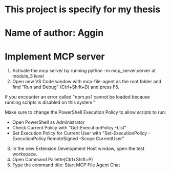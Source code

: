 # This project is specify for my thesis
# Name of author:  Aggin


# Implement MCP server
1. Activate the mcp server by running python -m mcp_server.server at module_3 level
2. Open new VS Code window with mcp-file-agent as the root folder and find "Run and Debug" (Ctrl+Shift+D) and press F5.

If you encounter an error called "npm.ps1 cannot be loaded because running scripts is disabled on this system."

Make sure to change the PowerShell Execution Policy to allow scripts to run:

- Open PowerShell as Administrator
- Check Current Policy with "Get-ExecutionPolicy -List"
- Set Execution Policy for Current User with "Set-ExecutionPolicy -ExecutionPolicy RemoteSigned -Scope CurrentUser"

3. In the new Extension Development Host window, open the test workspace.
4. Open Command Pallette(Ctrl+Shift+P)
5. Type the command title: Start MCP File Agent Chat